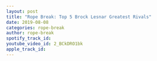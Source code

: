 ```yaml
---
layout: post
title: "Rope Break: Top 5 Brock Lesnar Greatest Rivals"
date: 2019-08-08
categories: rope-break
author: rope-break
spotify_track_id: 
youtube_video_id: 2_BCkDRO1bk
apple_track_id: 
---
```

